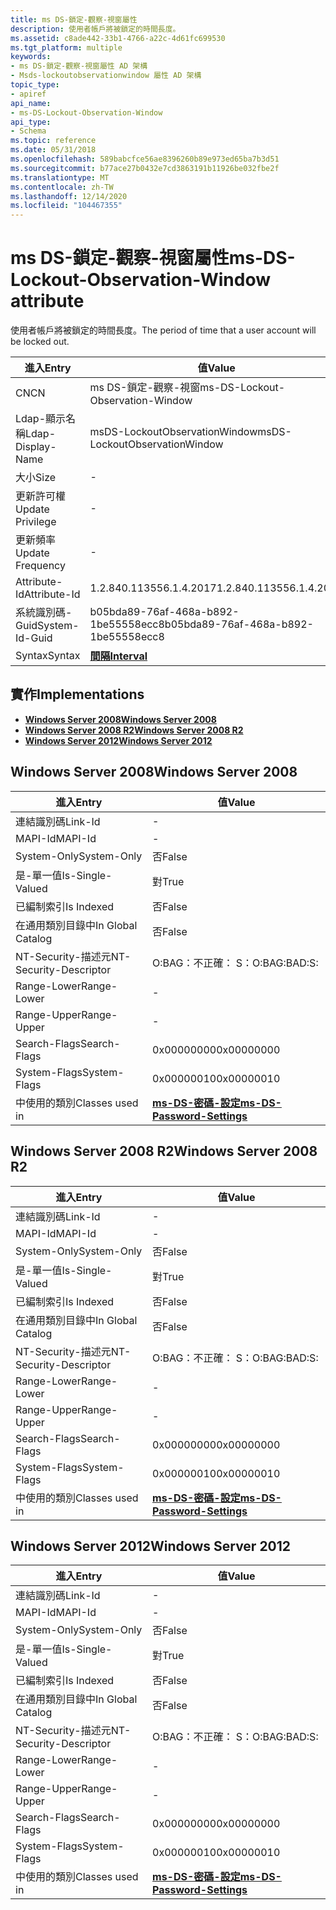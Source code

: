 ```yaml
---
title: ms DS-鎖定-觀察-視窗屬性
description: 使用者帳戶將被鎖定的時間長度。
ms.assetid: c8ade442-33b1-4766-a22c-4d61fc699530
ms.tgt_platform: multiple
keywords:
- ms DS-鎖定-觀察-視窗屬性 AD 架構
- Msds-lockoutobservationwindow 屬性 AD 架構
topic_type:
- apiref
api_name:
- ms-DS-Lockout-Observation-Window
api_type:
- Schema
ms.topic: reference
ms.date: 05/31/2018
ms.openlocfilehash: 589babcfce56ae8396260b89e973ed65ba7b3d51
ms.sourcegitcommit: b77ace27b0432e7cd3863191b11926be032fbe2f
ms.translationtype: MT
ms.contentlocale: zh-TW
ms.lasthandoff: 12/14/2020
ms.locfileid: "104467355"
---
```

# <a name="ms-ds-lockout-observation-window-attribute"></a><span data-ttu-id="bb9a3-105">ms DS-鎖定-觀察-視窗屬性</span><span class="sxs-lookup"><span data-stu-id="bb9a3-105">ms-DS-Lockout-Observation-Window attribute</span></span>

<span data-ttu-id="bb9a3-106">使用者帳戶將被鎖定的時間長度。</span><span class="sxs-lookup"><span data-stu-id="bb9a3-106">The period of time that a user account will be locked out.</span></span>



| <span data-ttu-id="bb9a3-107">進入</span><span class="sxs-lookup"><span data-stu-id="bb9a3-107">Entry</span></span> | <span data-ttu-id="bb9a3-108">值</span><span class="sxs-lookup"><span data-stu-id="bb9a3-108">Value</span></span> |
|-------------------|--------------------------------------|
| <span data-ttu-id="bb9a3-109">CN</span><span class="sxs-lookup"><span data-stu-id="bb9a3-109">CN</span></span>                | <span data-ttu-id="bb9a3-110">ms DS-鎖定-觀察-視窗</span><span class="sxs-lookup"><span data-stu-id="bb9a3-110">ms-DS-Lockout-Observation-Window</span></span>     |
| <span data-ttu-id="bb9a3-111">Ldap-顯示名稱</span><span class="sxs-lookup"><span data-stu-id="bb9a3-111">Ldap-Display-Name</span></span> | <span data-ttu-id="bb9a3-112">msDS-LockoutObservationWindow</span><span class="sxs-lookup"><span data-stu-id="bb9a3-112">msDS-LockoutObservationWindow</span></span>        |
| <span data-ttu-id="bb9a3-113">大小</span><span class="sxs-lookup"><span data-stu-id="bb9a3-113">Size</span></span>              | \-                                   |
| <span data-ttu-id="bb9a3-114">更新許可權</span><span class="sxs-lookup"><span data-stu-id="bb9a3-114">Update Privilege</span></span>  | \-                                   |
| <span data-ttu-id="bb9a3-115">更新頻率</span><span class="sxs-lookup"><span data-stu-id="bb9a3-115">Update Frequency</span></span>  | \-                                   |
| <span data-ttu-id="bb9a3-116">Attribute-Id</span><span class="sxs-lookup"><span data-stu-id="bb9a3-116">Attribute-Id</span></span>      | <span data-ttu-id="bb9a3-117">1.2.840.113556.1.4.2017</span><span class="sxs-lookup"><span data-stu-id="bb9a3-117">1.2.840.113556.1.4.2017</span></span>              |
| <span data-ttu-id="bb9a3-118">系統識別碼-Guid</span><span class="sxs-lookup"><span data-stu-id="bb9a3-118">System-Id-Guid</span></span>    | <span data-ttu-id="bb9a3-119">b05bda89-76af-468a-b892-1be55558ecc8</span><span class="sxs-lookup"><span data-stu-id="bb9a3-119">b05bda89-76af-468a-b892-1be55558ecc8</span></span> |
| <span data-ttu-id="bb9a3-120">Syntax</span><span class="sxs-lookup"><span data-stu-id="bb9a3-120">Syntax</span></span>            | [<span data-ttu-id="bb9a3-121">**間隔**</span><span class="sxs-lookup"><span data-stu-id="bb9a3-121">**Interval**</span></span>](s-interval.md)       |



## <a name="implementations"></a><span data-ttu-id="bb9a3-122">實作</span><span class="sxs-lookup"><span data-stu-id="bb9a3-122">Implementations</span></span>

-   [<span data-ttu-id="bb9a3-123">**Windows Server 2008**</span><span class="sxs-lookup"><span data-stu-id="bb9a3-123">**Windows Server 2008**</span></span>](#windows-server-2008)
-   [<span data-ttu-id="bb9a3-124">**Windows Server 2008 R2**</span><span class="sxs-lookup"><span data-stu-id="bb9a3-124">**Windows Server 2008 R2**</span></span>](#windows-server-2008-r2)
-   [<span data-ttu-id="bb9a3-125">**Windows Server 2012**</span><span class="sxs-lookup"><span data-stu-id="bb9a3-125">**Windows Server 2012**</span></span>](#windows-server-2012)

## <a name="windows-server-2008"></a><span data-ttu-id="bb9a3-126">Windows Server 2008</span><span class="sxs-lookup"><span data-stu-id="bb9a3-126">Windows Server 2008</span></span>



| <span data-ttu-id="bb9a3-127">進入</span><span class="sxs-lookup"><span data-stu-id="bb9a3-127">Entry</span></span> | <span data-ttu-id="bb9a3-128">值</span><span class="sxs-lookup"><span data-stu-id="bb9a3-128">Value</span></span> |
|------------------------|-----------------------------------------------------------------------|
| <span data-ttu-id="bb9a3-129">連結識別碼</span><span class="sxs-lookup"><span data-stu-id="bb9a3-129">Link-Id</span></span>                | \-                                                                    |
| <span data-ttu-id="bb9a3-130">MAPI-Id</span><span class="sxs-lookup"><span data-stu-id="bb9a3-130">MAPI-Id</span></span>                | \-                                                                    |
| <span data-ttu-id="bb9a3-131">System-Only</span><span class="sxs-lookup"><span data-stu-id="bb9a3-131">System-Only</span></span>            | <span data-ttu-id="bb9a3-132">否</span><span class="sxs-lookup"><span data-stu-id="bb9a3-132">False</span></span>                                                                 |
| <span data-ttu-id="bb9a3-133">是-單一值</span><span class="sxs-lookup"><span data-stu-id="bb9a3-133">Is-Single-Valued</span></span>       | <span data-ttu-id="bb9a3-134">對</span><span class="sxs-lookup"><span data-stu-id="bb9a3-134">True</span></span>                                                                  |
| <span data-ttu-id="bb9a3-135">已編制索引</span><span class="sxs-lookup"><span data-stu-id="bb9a3-135">Is Indexed</span></span>             | <span data-ttu-id="bb9a3-136">否</span><span class="sxs-lookup"><span data-stu-id="bb9a3-136">False</span></span>                                                                 |
| <span data-ttu-id="bb9a3-137">在通用類別目錄中</span><span class="sxs-lookup"><span data-stu-id="bb9a3-137">In Global Catalog</span></span>      | <span data-ttu-id="bb9a3-138">否</span><span class="sxs-lookup"><span data-stu-id="bb9a3-138">False</span></span>                                                                 |
| <span data-ttu-id="bb9a3-139">NT-Security-描述元</span><span class="sxs-lookup"><span data-stu-id="bb9a3-139">NT-Security-Descriptor</span></span> | <span data-ttu-id="bb9a3-140">O:BAG：不正確： S：</span><span class="sxs-lookup"><span data-stu-id="bb9a3-140">O:BAG:BAD:S:</span></span>                                                          |
| <span data-ttu-id="bb9a3-141">Range-Lower</span><span class="sxs-lookup"><span data-stu-id="bb9a3-141">Range-Lower</span></span>            | \-                                                                    |
| <span data-ttu-id="bb9a3-142">Range-Upper</span><span class="sxs-lookup"><span data-stu-id="bb9a3-142">Range-Upper</span></span>            | \-                                                                    |
| <span data-ttu-id="bb9a3-143">Search-Flags</span><span class="sxs-lookup"><span data-stu-id="bb9a3-143">Search-Flags</span></span>           | <span data-ttu-id="bb9a3-144">0x00000000</span><span class="sxs-lookup"><span data-stu-id="bb9a3-144">0x00000000</span></span>                                                            |
| <span data-ttu-id="bb9a3-145">System-Flags</span><span class="sxs-lookup"><span data-stu-id="bb9a3-145">System-Flags</span></span>           | <span data-ttu-id="bb9a3-146">0x00000010</span><span class="sxs-lookup"><span data-stu-id="bb9a3-146">0x00000010</span></span>                                                            |
| <span data-ttu-id="bb9a3-147">中使用的類別</span><span class="sxs-lookup"><span data-stu-id="bb9a3-147">Classes used in</span></span>        | [<span data-ttu-id="bb9a3-148">**ms-DS-密碼-設定**</span><span class="sxs-lookup"><span data-stu-id="bb9a3-148">**ms-DS-Password-Settings**</span></span>](c-msds-passwordsettings.md)<br/> |



## <a name="windows-server-2008-r2"></a><span data-ttu-id="bb9a3-149">Windows Server 2008 R2</span><span class="sxs-lookup"><span data-stu-id="bb9a3-149">Windows Server 2008 R2</span></span>



| <span data-ttu-id="bb9a3-150">進入</span><span class="sxs-lookup"><span data-stu-id="bb9a3-150">Entry</span></span> | <span data-ttu-id="bb9a3-151">值</span><span class="sxs-lookup"><span data-stu-id="bb9a3-151">Value</span></span> |
|------------------------|-----------------------------------------------------------------------|
| <span data-ttu-id="bb9a3-152">連結識別碼</span><span class="sxs-lookup"><span data-stu-id="bb9a3-152">Link-Id</span></span>                | \-                                                                    |
| <span data-ttu-id="bb9a3-153">MAPI-Id</span><span class="sxs-lookup"><span data-stu-id="bb9a3-153">MAPI-Id</span></span>                | \-                                                                    |
| <span data-ttu-id="bb9a3-154">System-Only</span><span class="sxs-lookup"><span data-stu-id="bb9a3-154">System-Only</span></span>            | <span data-ttu-id="bb9a3-155">否</span><span class="sxs-lookup"><span data-stu-id="bb9a3-155">False</span></span>                                                                 |
| <span data-ttu-id="bb9a3-156">是-單一值</span><span class="sxs-lookup"><span data-stu-id="bb9a3-156">Is-Single-Valued</span></span>       | <span data-ttu-id="bb9a3-157">對</span><span class="sxs-lookup"><span data-stu-id="bb9a3-157">True</span></span>                                                                  |
| <span data-ttu-id="bb9a3-158">已編制索引</span><span class="sxs-lookup"><span data-stu-id="bb9a3-158">Is Indexed</span></span>             | <span data-ttu-id="bb9a3-159">否</span><span class="sxs-lookup"><span data-stu-id="bb9a3-159">False</span></span>                                                                 |
| <span data-ttu-id="bb9a3-160">在通用類別目錄中</span><span class="sxs-lookup"><span data-stu-id="bb9a3-160">In Global Catalog</span></span>      | <span data-ttu-id="bb9a3-161">否</span><span class="sxs-lookup"><span data-stu-id="bb9a3-161">False</span></span>                                                                 |
| <span data-ttu-id="bb9a3-162">NT-Security-描述元</span><span class="sxs-lookup"><span data-stu-id="bb9a3-162">NT-Security-Descriptor</span></span> | <span data-ttu-id="bb9a3-163">O:BAG：不正確： S：</span><span class="sxs-lookup"><span data-stu-id="bb9a3-163">O:BAG:BAD:S:</span></span>                                                          |
| <span data-ttu-id="bb9a3-164">Range-Lower</span><span class="sxs-lookup"><span data-stu-id="bb9a3-164">Range-Lower</span></span>            | \-                                                                    |
| <span data-ttu-id="bb9a3-165">Range-Upper</span><span class="sxs-lookup"><span data-stu-id="bb9a3-165">Range-Upper</span></span>            | \-                                                                    |
| <span data-ttu-id="bb9a3-166">Search-Flags</span><span class="sxs-lookup"><span data-stu-id="bb9a3-166">Search-Flags</span></span>           | <span data-ttu-id="bb9a3-167">0x00000000</span><span class="sxs-lookup"><span data-stu-id="bb9a3-167">0x00000000</span></span>                                                            |
| <span data-ttu-id="bb9a3-168">System-Flags</span><span class="sxs-lookup"><span data-stu-id="bb9a3-168">System-Flags</span></span>           | <span data-ttu-id="bb9a3-169">0x00000010</span><span class="sxs-lookup"><span data-stu-id="bb9a3-169">0x00000010</span></span>                                                            |
| <span data-ttu-id="bb9a3-170">中使用的類別</span><span class="sxs-lookup"><span data-stu-id="bb9a3-170">Classes used in</span></span>        | [<span data-ttu-id="bb9a3-171">**ms-DS-密碼-設定**</span><span class="sxs-lookup"><span data-stu-id="bb9a3-171">**ms-DS-Password-Settings**</span></span>](c-msds-passwordsettings.md)<br/> |



## <a name="windows-server-2012"></a><span data-ttu-id="bb9a3-172">Windows Server 2012</span><span class="sxs-lookup"><span data-stu-id="bb9a3-172">Windows Server 2012</span></span>



| <span data-ttu-id="bb9a3-173">進入</span><span class="sxs-lookup"><span data-stu-id="bb9a3-173">Entry</span></span> | <span data-ttu-id="bb9a3-174">值</span><span class="sxs-lookup"><span data-stu-id="bb9a3-174">Value</span></span> |
|------------------------|-----------------------------------------------------------------------|
| <span data-ttu-id="bb9a3-175">連結識別碼</span><span class="sxs-lookup"><span data-stu-id="bb9a3-175">Link-Id</span></span>                | \-                                                                    |
| <span data-ttu-id="bb9a3-176">MAPI-Id</span><span class="sxs-lookup"><span data-stu-id="bb9a3-176">MAPI-Id</span></span>                | \-                                                                    |
| <span data-ttu-id="bb9a3-177">System-Only</span><span class="sxs-lookup"><span data-stu-id="bb9a3-177">System-Only</span></span>            | <span data-ttu-id="bb9a3-178">否</span><span class="sxs-lookup"><span data-stu-id="bb9a3-178">False</span></span>                                                                 |
| <span data-ttu-id="bb9a3-179">是-單一值</span><span class="sxs-lookup"><span data-stu-id="bb9a3-179">Is-Single-Valued</span></span>       | <span data-ttu-id="bb9a3-180">對</span><span class="sxs-lookup"><span data-stu-id="bb9a3-180">True</span></span>                                                                  |
| <span data-ttu-id="bb9a3-181">已編制索引</span><span class="sxs-lookup"><span data-stu-id="bb9a3-181">Is Indexed</span></span>             | <span data-ttu-id="bb9a3-182">否</span><span class="sxs-lookup"><span data-stu-id="bb9a3-182">False</span></span>                                                                 |
| <span data-ttu-id="bb9a3-183">在通用類別目錄中</span><span class="sxs-lookup"><span data-stu-id="bb9a3-183">In Global Catalog</span></span>      | <span data-ttu-id="bb9a3-184">否</span><span class="sxs-lookup"><span data-stu-id="bb9a3-184">False</span></span>                                                                 |
| <span data-ttu-id="bb9a3-185">NT-Security-描述元</span><span class="sxs-lookup"><span data-stu-id="bb9a3-185">NT-Security-Descriptor</span></span> | <span data-ttu-id="bb9a3-186">O:BAG：不正確： S：</span><span class="sxs-lookup"><span data-stu-id="bb9a3-186">O:BAG:BAD:S:</span></span>                                                          |
| <span data-ttu-id="bb9a3-187">Range-Lower</span><span class="sxs-lookup"><span data-stu-id="bb9a3-187">Range-Lower</span></span>            | \-                                                                    |
| <span data-ttu-id="bb9a3-188">Range-Upper</span><span class="sxs-lookup"><span data-stu-id="bb9a3-188">Range-Upper</span></span>            | \-                                                                    |
| <span data-ttu-id="bb9a3-189">Search-Flags</span><span class="sxs-lookup"><span data-stu-id="bb9a3-189">Search-Flags</span></span>           | <span data-ttu-id="bb9a3-190">0x00000000</span><span class="sxs-lookup"><span data-stu-id="bb9a3-190">0x00000000</span></span>                                                            |
| <span data-ttu-id="bb9a3-191">System-Flags</span><span class="sxs-lookup"><span data-stu-id="bb9a3-191">System-Flags</span></span>           | <span data-ttu-id="bb9a3-192">0x00000010</span><span class="sxs-lookup"><span data-stu-id="bb9a3-192">0x00000010</span></span>                                                            |
| <span data-ttu-id="bb9a3-193">中使用的類別</span><span class="sxs-lookup"><span data-stu-id="bb9a3-193">Classes used in</span></span>        | [<span data-ttu-id="bb9a3-194">**ms-DS-密碼-設定**</span><span class="sxs-lookup"><span data-stu-id="bb9a3-194">**ms-DS-Password-Settings**</span></span>](c-msds-passwordsettings.md)<br/> |



 

 





